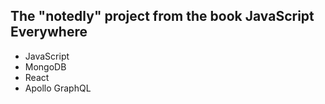 ## The "notedly" project from the book **JavaScript Everywhere**

- JavaScript
- MongoDB
- React
- Apollo GraphQL
